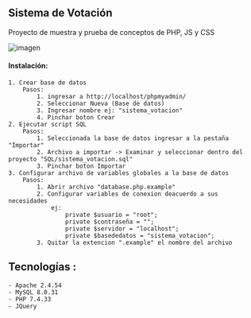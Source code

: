## Sistema de Votación ##
Proyecto de muestra y prueba de conceptos de PHP, JS y CSS

![imagen](https://github.com/felipe-ortiz-developer/sistema-votacion/assets/32887258/67895ed0-8ebd-4c94-b588-bda75cfe73e0)

#### Instalación: #### 
    1. Crear base de datos
        Pasos: 
            1. ingresar a http://localhost/phpmyadmin/
            2. Seleccionar Nueva (Base de datos)
            3. Ingresar nombre ej: "sistema_votacion"
            4. Pinchar boton Crear
    2. Ejecutar script SQL 
        Pasos: 
            1. Seleccionada la base de datos ingresar a la pestaña "Importar"
            2. Archivo a importar -> Examinar y seleccionar dentro del proyecto "SQL/sistema_votacion.sql"
            3. Pinchar boton Importar
    3. Configurar archivo de variables globales a la base de datos
        Pasos: 
            1. Abrir archivo "database.php.example"
            2. Configurar variables de conexion deacuerdo a sus necesidades
                ej: 
                    private $usuario = "root";
                    private $contraseña = "";
                    private $servidor = "localhost";
                    private $basededatos = "sistema_votacion";
            3. Quitar la extencion ".example" el nombre del archivo

## Tecnologías : ##
    - Apache 2.4.54
    - MySQL 8.0.31
    - PHP 7.4.33
    - JQuery
